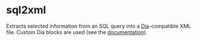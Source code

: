 # sql2xml

Extracts selected information from an SQL query into a [Dia](https://wiki.gnome.org/Apps/Dia)-compatible XML file. Custom Dia blocks are used (see the [documentation](http://dia-installer.de/doc/en/custom-shapes-chapter.html)).

